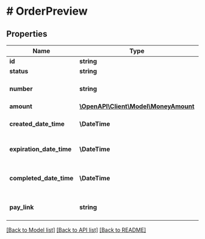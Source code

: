 # # OrderPreview

## Properties

Name | Type | Description | Notes
------------ | ------------- | ------------- | -------------
**id** | **string** | Order id |
**status** | **string** | Order status |
**number** | **string** | Human-readable short order id for UI |
**amount** | [**\OpenAPI\Client\Model\MoneyAmount**](MoneyAmount.md) |  |
**created_date_time** | **\DateTime** | ISO-8601 date time when order was created |
**expiration_date_time** | **\DateTime** | ISO-8601 date time when order timeout expires |
**completed_date_time** | **\DateTime** | ISO-8601 date time when order was completed (paid/expired/etc) | [optional]
**pay_link** | **string** | URL to show payer on Store&#39;s side |

[[Back to Model list]](../../README.md#models) [[Back to API list]](../../README.md#endpoints) [[Back to README]](../../README.md)
